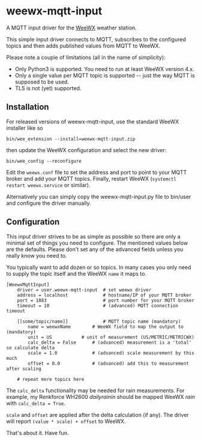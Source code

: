 # weewx-mqtt-input

A MQTT input driver for the [WeeWX](http://weewx.com) weather station.

This simple input driver connects to MQTT, subscribes to the
configured topics and then adds published values from MQTT to WeeWX.

Please note a couple of limitations (all in the name of simplicity):

* Only Python3 is supported. You need to run at least WeeWX version 4.x.
* Only a single value per MQTT topic is supported -- just the way MQTT
  is supposed to be used.
 * TLS is not (yet) supported.

## Installation

For released versions of weewx-mqtt-input, use the standard WeeWX
installer like so

```bin/wee_extension --install=weewx-mqtt-input.zip```

then update the WeeWX configuration and select the new driver:

```bin/wee_config --reconfigure```

Edit the `weewx.conf` file to set the address and port to point to
your MQTT broker and add your MQTT topics. Finally, restart WeeWX
(`systemctl restart weewx.service` or similar).

Alternatively you can simply copy the weewx-mqtt-input.py file to
bin/user and configure the driver manually.

## Configuration

This input driver strives to be as simple as possible so there are
only a minimal set of things you need to configure. The mentioned
values below are the defaults. Please don't set any of the advanced
fields unless you really know you need to.

You typically want to add dozen or so topics. In many cases you only
need to supply the topic itself and the WeeWX `name` it maps to.

```
[WeewxMqttInput]
	driver = user.weewx-mqtt-input  # set weewx driver
	address = localhost             # hostname/IP of your MQTT broker
	port = 1883                     # port number for your MQTT broker
	timeout = 10                    # (advanced) MQTT connection timeout

	[[some/topic/name]]             # MQTT topic name (mandatory)
		name = weewxName        # WeeWX field to map the output to (mandatory)
		unit = US	        # unit of measurement (US/METRIC/METRICWX)
		calc_delta = False      # (advanced) measurement is a 'total' so calculate delta
		scale = 1.0             # (advanced) scale measurement by this much
		offset = 0.0            # (advanced) add this to measurement after scaling

	# repeat more topics here
```

The `calc_delta` functionality may be needed for rain
measurements. For example, my Renkforce WH2600 _dailyrainin_ should
be mapped WeeWX _rain_ with `calc_delta = True`.

`scale` and `offset` are applied after the delta calculation (if any).
The driver will report `(value * scale) + offset` to WeeWX.

That's about it. Have fun.
